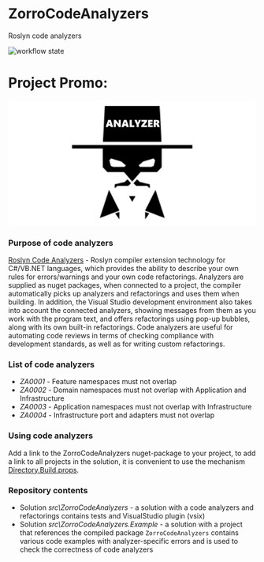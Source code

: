 # ZorroCodeAnalyzers

Roslyn code analyzers

![workflow state](https://github.com/omsdotnet/ZorroCodeAnalyzers/actions/workflows/dotnet.yml/badge.svg?event=push)


# Project Promo:

![1](https://github.com/omsdotnet/ZorroCodeAnalyzers/blob/main/promo/640x320.png?raw=true)


### Purpose of code analyzers

[Roslyn Code Analyzers](https://docs.microsoft.com/en-us/dotnet/csharp/roslyn-sdk/) - Roslyn compiler extension technology for C#/VB.NET languages, which provides the ability to describe your own rules for errors/warnings and your own code refactorings. Analyzers are supplied as nuget packages, when connected to a project, the compiler automatically picks up analyzers and refactorings and uses them when building. In addition, the Visual Studio development environment also takes into account the connected analyzers, showing messages from them as you work with the program text, and offers refactorings using pop-up bubbles, along with its own built-in refactorings.
Code analyzers are useful for automating code reviews in terms of checking compliance with development standards, as well as for writing custom refactorings.


### List of code analyzers

* *ZA0001* - Feature namespaces must not overlap
* *ZA0002* - Domain namespaces must not overlap with Application and Infrastructure
* *ZA0003* - Application namespaces must not overlap with Infrastructure
* *ZA0004* - Infrastructure port and adapters must not overlap


### Using code analyzers

Add a link to the ZorroCodeAnalyzers nuget-package to your project, to add a link to all projects in the solution, it is convenient to use the mechanism
[Directory.Build.props](https://docs.microsoft.com/en-us/visualstudio/msbuild/customize-your-build?view=vs-2019#directorybuildprops-and-directorybuildtargets).


### Repository contents

* Solution *src\ZorroCodeAnalyzers* - a solution with a code analyzers and refactorings contains tests and VisualStudio plugin (vsix)
* Solution *src\ZorroCodeAnalyzers.Example* - a solution with a project that references the compiled package ```ZorroCodeAnalyzers``` contains various code examples with analyzer-specific errors and is used to check the correctness of code analyzers
